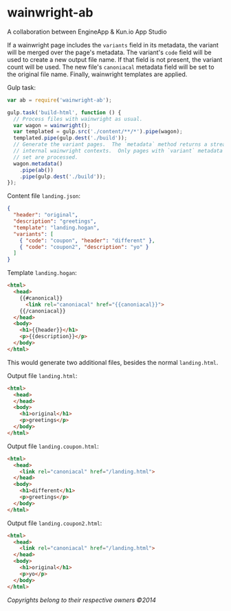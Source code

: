 wainwright-ab
=============

A collaboration between EngineApp &amp; Kun.io App Studio

If a wainwright page includes the `variants`
field in its metadata, the variant will be merged over
the page's metadata.  The variant's `code` field will
be used to create a new output file name.  If that field
is not present, the variant count will be used.  The new
file's `canoniacal` metadata field will be set to the
original file name.  Finally, wainwright templates are
applied.

Gulp task:

```javascript
var ab = require('wainwright-ab');

gulp.task('build-html', function () {
  // Process files with wainwright as usual.
  var wagon = wainwright();
  var templated = gulp.src('./content/**/*').pipe(wagon);
  templated.pipe(gulp.dest('./build'));
  // Generate the variant pages.  The `metadata` method returns a stream of
  // internal wainwright contexts.  Only pages with `variant` metadata
  // set are processed.
  wagon.metadata()
    .pipe(ab())
    .pipe(gulp.dest('./build'));
});
```

Content file `landing.json`:

```json
{
  "header": "original",
  "description": "greetings",
  "template": "landing.hogan",
  "variants": [
    { "code": "coupon", "header": "different" },
    { "code": "coupon2", "description": "yo" }
  ]
}
```

Template `landing.hogan`:

```html
<html>
  <head>
    {{#canonical}}
      <link rel="canoniacal" href="{{canoniacal}}">
    {{/canoniacal}}
  </head>
  <body>
    <h1>{{header}}</h1>
    <p>{{description}}</p>
  </body>
</html>
```

This would generate two additional files, besides the normal `landing.html`.

Output file `landing.html`:

```html
<html>
  <head>
  </head>
  <body>
    <h1>original</h1>
    <p>greetings</p>
  </body>
</html>
```

Output file `landing.coupon.html`:

```html
<html>
  <head>
    <link rel="canoniacal" href="/landing.html">
  </head>
  <body>
    <h1>different</h1>
    <p>greetings</p>
  </body>
</html>
```

Output file `landing.coupon2.html`:


```html
<html>
  <head>
    <link rel="canoniacal" href="/landing.html">
  </head>
  <body>
    <h1>original</h1>
    <p>yo</p>
  </body>
</html>
```


*Copyrights belong to their respective owners ©2014*
